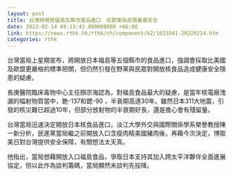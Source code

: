 ```yaml
---
layout: post
title: 台灣將開放福島五縣市食品進口　在野黨與民眾憂慮安全
date: 2022-02-14 09:13:43.000000000 +08:00
link: https://news.rthk.hk/rthk/ch/component/k2/1633541-20220214.htm
categories: rthk
---
```


台灣當局上星期宣布，將開放日本福島等五個縣市的食品進口，強調會採取比美國及歐盟更嚴格的標準把關，但仍然引發在野黨與民眾對開放核食品造成健康安全隱患的疑慮。

長庚醫院臨床毒物中心主任顏宗海認為，對福島食品最大的疑慮，是當年核電廠洩漏的幅射物質當中，銫-137和鍶-90 ，半衰期高達30年。雖然日本311大地震，引發的核災難已超過10年，但部分放射物的半衰期好長，還是擔心會有殘留量。

台灣當局迅速決定開放日本核食品進口，淡江大學外交與國際關係學系榮譽教授陳一新分析，民進黨當局繼之前開放入口含瘦肉精美國豬肉後，再藉今次決定，博取美日對台灣提供安全保障，有關想法太天真。

他指出，當局想藉開放入口福島食品，爭取日本支持其加入跨太平洋夥伴全面進展協定，但以此作為談判籌碼，當局顯然未談判先投降。
